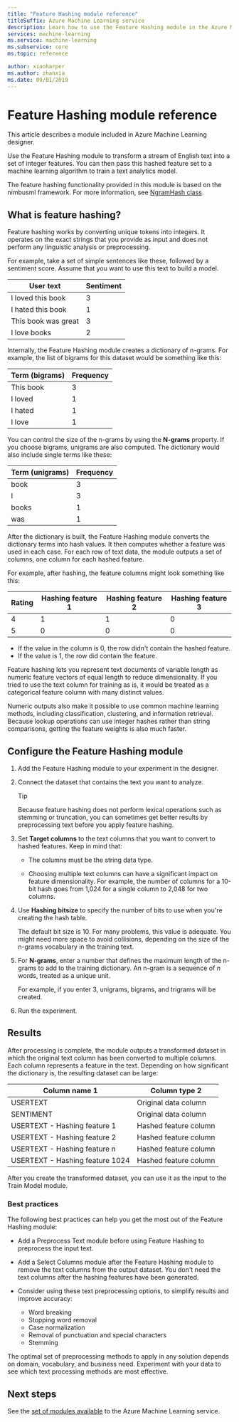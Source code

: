 ```yaml
---
title: "Feature Hashing module reference"
titleSuffix: Azure Machine Learning service
description: Learn how to use the Feature Hashing module in the Azure Machine Learning service to featurize text data.
services: machine-learning
ms.service: machine-learning
ms.subservice: core
ms.topic: reference

author: xiaoharper
ms.author: zhanxia
ms.date: 09/01/2019
---
```

# Feature Hashing module reference

This article describes a module included in Azure Machine Learning designer.

Use the Feature Hashing module to transform a stream of English text into a set of integer features. You can then pass this hashed feature set to a machine learning algorithm to train a text analytics model.

The feature hashing functionality provided in this module is based on the nimbusml framework. For more information, see [NgramHash class](https://docs.microsoft.com/python/api/nimbusml/nimbusml.feature_extraction.text.extractor.ngramhash?view=nimbusml-py-latest).

## What is feature hashing?

Feature hashing works by converting unique tokens into integers. It operates on the exact strings that you provide as input and does not perform any linguistic analysis or preprocessing. 

For example, take a set of simple sentences like these, followed by a sentiment score. Assume that you want to use this text to build a model.

|User text|Sentiment|
|--------------|---------------|
|I loved this book|3|
|I hated this book|1|
|This book was great|3|
|I love books|2|

Internally, the Feature Hashing module creates a dictionary of n-grams. For example, the list of bigrams for this dataset would be something like this:

|Term (bigrams)|Frequency|
|------------|---------------|
|This book|3|
|I loved|1|
|I hated|1|
|I love|1|

You can control the size of the n-grams by using the **N-grams** property. If you choose bigrams, unigrams are also computed. The dictionary would also include single terms like these:

|Term (unigrams)|Frequency|
|------------|---------------|
|book|3|
|I|3|
|books|1|
|was|1|

After the dictionary is built, the Feature Hashing module converts the dictionary terms into hash values. It then computes whether a feature was used in each case. For each row of text data, the module outputs a set of columns, one column for each hashed feature.

For example, after hashing, the feature columns might look something like this:

|Rating|Hashing feature 1|Hashing feature 2|Hashing feature 3|
|-----|-----|-----|-----|
|4|1|1|0|
|5|0|0|0|

* If the value in the column is 0, the row didn't contain the hashed feature.
* If the value is 1, the row did contain the feature.

Feature hashing lets you represent text documents of variable length as numeric feature vectors of equal length to reduce dimensionality. If you tried to use the text column for training as is, it would be treated as a categorical feature column with many distinct values.

Numeric outputs also make it possible to use common machine learning methods, including classification, clustering, and information retrieval. Because lookup operations can use integer hashes rather than string comparisons, getting the feature weights is also much faster.

## Configure the Feature Hashing module

1.  Add the Feature Hashing module to your experiment in the designer.

1. Connect the dataset that contains the text you want to analyze.

    > [!TIP]
    > Because feature hashing does not perform lexical operations such as stemming or truncation, you can sometimes get better results by preprocessing text before you apply feature hashing. 

1. Set **Target columns** to the text columns that you want to convert to hashed features. Keep in mind that:

    * The columns must be the string data type.
    
    * Choosing multiple text columns can have a significant impact on feature dimensionality. For example, the number of columns for a 10-bit hash goes from 1,024 for a single column to 2,048 for two columns.

1. Use **Hashing bitsize** to specify the number of bits to use when you're creating the hash table.
    
    The default bit size is 10. For many problems, this value is adequate. You might need more space to avoid collisions, depending on the size of the n-grams vocabulary in the training text.
    
1. For **N-grams**, enter a number that defines the maximum length of the n-grams to add to the training dictionary. An n-gram is a sequence of *n* words, treated as a unique unit.

    For example, if you enter 3, unigrams, bigrams, and trigrams will be created.

1. Run the experiment.

## Results

After processing is complete, the module outputs a transformed dataset in which the original text column has been converted to multiple columns. Each column represents a feature in the text. Depending on how significant the dictionary is, the resulting dataset can be large:

|Column name 1|Column type 2|
|-------------------|-------------------|
|USERTEXT|Original data column|
|SENTIMENT|Original data column|
|USERTEXT - Hashing feature 1|Hashed feature column|
|USERTEXT - Hashing feature 2|Hashed feature column|
|USERTEXT - Hashing feature n|Hashed feature column|
|USERTEXT - Hashing feature 1024|Hashed feature column|

After you create the transformed dataset, you can use it as the input to the Train Model module.
 
### Best practices

The following best practices can help you get the most out of the Feature Hashing module:

* Add a Preprocess Text module before using Feature Hashing to preprocess the input text. 

* Add a Select Columns module after the Feature Hashing module to remove the text columns from the output dataset. You don't need the text columns after the hashing features have been generated.
    
* Consider using these text preprocessing options, to simplify results and improve accuracy:

    * Word breaking
    * Stopping word removal
    * Case normalization
    * Removal of punctuation and special characters
    * Stemming  

The optimal set of preprocessing methods to apply in any solution depends on domain, vocabulary, and business need. Experiment with your data to see which text processing methods are most effective.

## Next steps
			
See the [set of modules available](module-reference.md) to the Azure Machine Learning service. 
